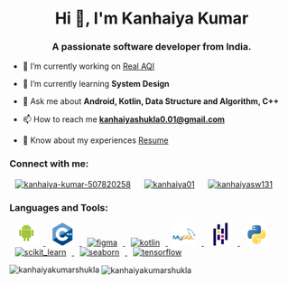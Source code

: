<h1 align="center">Hi 👋, I'm Kanhaiya Kumar</h1>
<h3 align="center">A passionate software developer from India.</h3>

- 🔭 I’m currently working on [Real AQI](https://github.com/KanhaiyaKumarShukla/AQI-monitoring)

- 🌱 I’m currently learning **System Design**

- 💬 Ask me about **Android, Kotlin, Data Structure and Algorithm, C++**

- 📫 How to reach me **kanhaiyashukla0.01@gmail.com**

- 📄 Know about my experiences [Resume](https://drive.google.com/file/d/1PNGFu0y0XHGjCrMR6bFCr3R_yuevgHeG/view?usp=sharing)

<h3 align="left">Connect with me:</h3>
<p align="left">
<a href="https://linkedin.com/in/kanhaiya-kumar-507820258" target="blank"><img align="center" src="https://raw.githubusercontent.com/rahuldkjain/github-profile-readme-generator/master/src/images/icons/Social/linked-in-alt.svg" alt="kanhaiya-kumar-507820258" height="30" width="40" hspace="10"/></a>
<a href="https://www.leetcode.com/kanhaiya01" target="blank"><img align="center" src="https://raw.githubusercontent.com/rahuldkjain/github-profile-readme-generator/master/src/images/icons/Social/leet-code.svg" alt="kanhaiya01" height="30" width="40" hspace="10"/></a>
<a href="https://auth.geeksforgeeks.org/user/kanhaiyasw131" target="blank"><img align="center" src="https://raw.githubusercontent.com/rahuldkjain/github-profile-readme-generator/master/src/images/icons/Social/geeks-for-geeks.svg" alt="kanhaiyasw131" height="30" width="40" hspace="10"/></a>
</p>

<h3 align="left">Languages and Tools:</h3>
<p align="left"> <a href="https://developer.android.com" target="_blank" rel="noreferrer"> <img src="https://raw.githubusercontent.com/devicons/devicon/master/icons/android/android-original-wordmark.svg" alt="android" width="40" height="40" hspace="10"/> </a> <a href="https://www.w3schools.com/cpp/" target="_blank" rel="noreferrer"> <img src="https://raw.githubusercontent.com/devicons/devicon/master/icons/cplusplus/cplusplus-original.svg" alt="cplusplus" width="40" height="40" hspace="10"/> </a> <a href="https://www.figma.com/" target="_blank" rel="noreferrer"> <img src="https://www.vectorlogo.zone/logos/figma/figma-icon.svg" alt="figma" width="40" height="40" hspace="10"/> </a> <a href="https://kotlinlang.org" target="_blank" rel="noreferrer"> <img src="https://www.vectorlogo.zone/logos/kotlinlang/kotlinlang-icon.svg" alt="kotlin" width="40" height="40" hspace="10"/> </a> <a href="https://www.mysql.com/" target="_blank" rel="noreferrer"> <img src="https://raw.githubusercontent.com/devicons/devicon/master/icons/mysql/mysql-original-wordmark.svg" alt="mysql" width="40" height="40" hspace="10"/> </a> <a href="https://pandas.pydata.org/" target="_blank" rel="noreferrer"> <img src="https://raw.githubusercontent.com/devicons/devicon/2ae2a900d2f041da66e950e4d48052658d850630/icons/pandas/pandas-original.svg" alt="pandas" width="40" height="40" hspace="10"/> </a> <a href="https://www.python.org" target="_blank" rel="noreferrer"> <img src="https://raw.githubusercontent.com/devicons/devicon/master/icons/python/python-original.svg" alt="python" width="40" height="40" hspace="10"/> </a> <a href="https://scikit-learn.org/" target="_blank" rel="noreferrer"> <img src="https://upload.wikimedia.org/wikipedia/commons/0/05/Scikit_learn_logo_small.svg" alt="scikit_learn" width="40" height="40" hspace="10"/> </a> <a href="https://seaborn.pydata.org/" target="_blank" rel="noreferrer"> <img src="https://seaborn.pydata.org/_images/logo-mark-lightbg.svg" alt="seaborn" width="40" height="40" hspace="10"/> </a> <a href="https://www.tensorflow.org" target="_blank" rel="noreferrer"> <img src="https://www.vectorlogo.zone/logos/tensorflow/tensorflow-icon.svg" alt="tensorflow" width="40" height="40" hspace="10"/> </a> </p>

<p><img align="left" src="https://github-readme-stats.vercel.app/api/top-langs?username=kanhaiyakumarshukla&show_icons=true&locale=en&layout=compact" alt="kanhaiyakumarshukla" /></p>

<p>&nbsp;<img align="center" src="https://github-readme-stats.vercel.app/api?username=kanhaiyakumarshukla&show_icons=true&locale=en" alt="kanhaiyakumarshukla" /></p>
